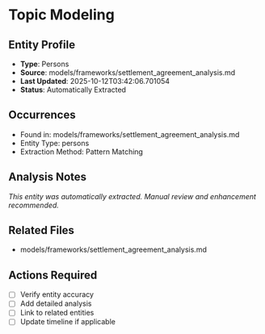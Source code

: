 # Topic Modeling

## Entity Profile
- **Type**: Persons
- **Source**: models/frameworks/settlement_agreement_analysis.md
- **Last Updated**: 2025-10-12T03:42:06.701054
- **Status**: Automatically Extracted

## Occurrences
- Found in: models/frameworks/settlement_agreement_analysis.md
- Entity Type: persons
- Extraction Method: Pattern Matching

## Analysis Notes
*This entity was automatically extracted. Manual review and enhancement recommended.*

## Related Files
- models/frameworks/settlement_agreement_analysis.md

## Actions Required
- [ ] Verify entity accuracy
- [ ] Add detailed analysis
- [ ] Link to related entities
- [ ] Update timeline if applicable
